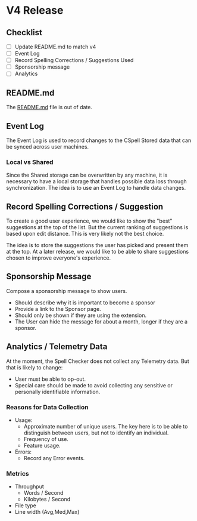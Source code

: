 # V4 Release

## Checklist

-   [ ] Update README.md to match v4
-   [ ] Event Log
-   [ ] Record Spelling Corrections / Suggestions Used
-   [ ] Sponsorship message
-   [ ] Analytics

## README.md

The [README.md](../README.md) file is out of date.

## Event Log

The Event Log is used to record changes to the CSpell Stored data that can be synced across user machines.

### Local vs Shared

Since the Shared storage can be overwritten by any machine, it is necessary to have a local storage that handles possible data loss through synchronization. The idea is to use an Event Log to handle data changes.

## Record Spelling Corrections / Suggestion

To create a good user experience, we would like to show the "best" suggestions at the top of the list. But the current ranking of suggestions is based upon edit distance. This is very likely not the best choice.

The idea is to store the suggestions the user has picked and present them at the top. At a later release, we would like to be able to share suggestions chosen to improve everyone's experience.

## Sponsorship Message

Compose a sponsorship message to show users.

-   Should describe why it is important to become a sponsor
-   Provide a link to the Sponsor page.
-   Should only be shown if they are using the extension.
-   The User can hide the message for about a month, longer if they are a sponsor.

## Analytics / Telemetry Data

At the moment, the Spell Checker does not collect any Telemetry data. But that is likely to change:

-   User must be able to op-out.
-   Special care should be made to avoid collecting any sensitive or personally identifiable information.

### Reasons for Data Collection

-   Usage:
    -   Approximate number of unique users. The key here is to be able to distinguish between users, but not to identify an individual.
    -   Frequency of use.
    -   Feature usage.
-   Errors:
    -   Record any Error events.

### Metrics

-   Throughput
    -   Words / Second
    -   Kilobytes / Second
-   File type
-   Line width (Avg,Med,Max)
